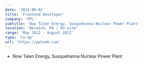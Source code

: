 ```yaml
---
date: '2012-06-01'
title: 'Frontend Developer'
company: 'PPL'
subtitle: 'Now Talen Energy, Susquehanna Nuclear Power Plant'
location: 'Berwick, PA | On-site'
range: 'May 2012 - August 2012'
type: 'Co-op'
url: 'https://pplweb.com'
---
```


- Now Talen Energy, Susquehanna Nuclear Power Plant
